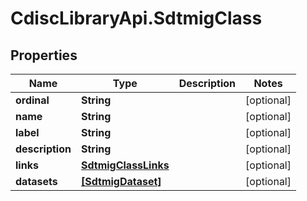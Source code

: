 # CdiscLibraryApi.SdtmigClass

## Properties

Name | Type | Description | Notes
------------ | ------------- | ------------- | -------------
**ordinal** | **String** |  | [optional] 
**name** | **String** |  | [optional] 
**label** | **String** |  | [optional] 
**description** | **String** |  | [optional] 
**links** | [**SdtmigClassLinks**](SdtmigClassLinks.md) |  | [optional] 
**datasets** | [**[SdtmigDataset]**](SdtmigDataset.md) |  | [optional] 


